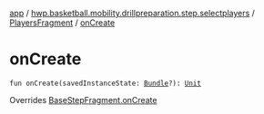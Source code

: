 [app](../../index.md) / [hwp.basketball.mobility.drillpreparation.step.selectplayers](../index.md) / [PlayersFragment](index.md) / [onCreate](.)

# onCreate

`fun onCreate(savedInstanceState: `[`Bundle`](https://developer.android.com/reference/android/os/Bundle.html)`?): `[`Unit`](https://kotlinlang.org/api/latest/jvm/stdlib/kotlin/-unit/index.html)

Overrides [BaseStepFragment.onCreate](../../hwp.basketball.mobility.drillpreparation.step/-base-step-fragment/on-create.md)

